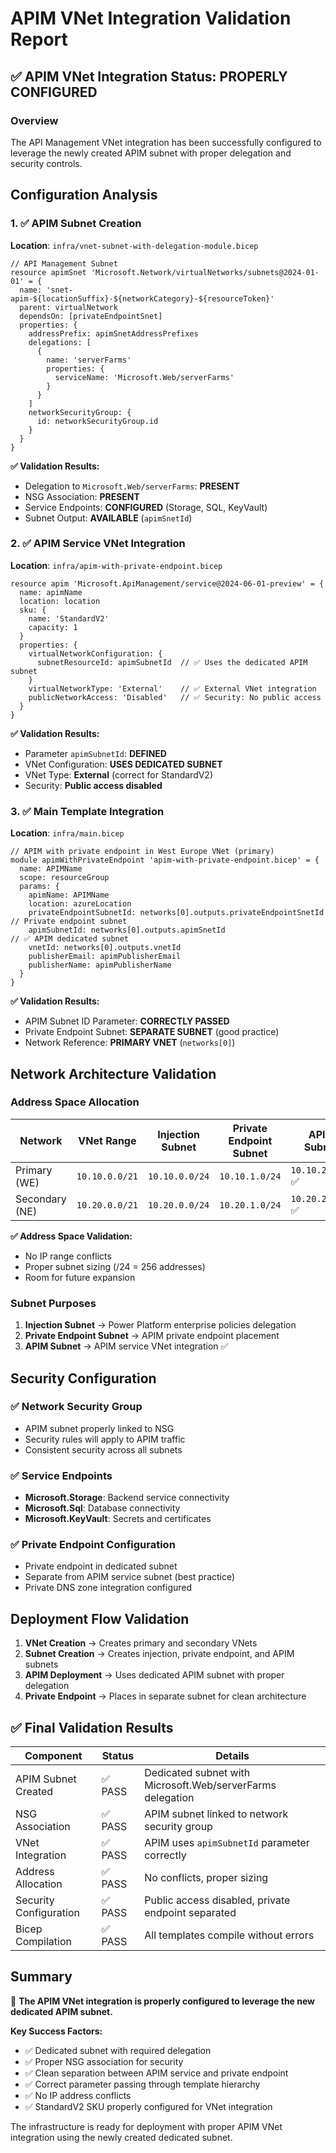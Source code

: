 # APIM VNet Integration Validation Report

## ✅ APIM VNet Integration Status: PROPERLY CONFIGURED

### Overview
The API Management VNet integration has been successfully configured to leverage the newly created APIM subnet with proper delegation and security controls.

## Configuration Analysis

### 1. ✅ APIM Subnet Creation
**Location**: `infra/vnet-subnet-with-delegation-module.bicep`

```bicep
// API Management Subnet
resource apimSnet 'Microsoft.Network/virtualNetworks/subnets@2024-01-01' = {
  name: 'snet-apim-${locationSuffix}-${networkCategory}-${resourceToken}'
  parent: virtualNetwork
  dependsOn: [privateEndpointSnet]
  properties: {
    addressPrefix: apimSnetAddressPrefixes
    delegations: [
      {
        name: 'serverFarms'
        properties: {
          serviceName: 'Microsoft.Web/serverFarms'
        }
      }
    ]
    networkSecurityGroup: {
      id: networkSecurityGroup.id
    }
  }
}
```

**✅ Validation Results:**
- Delegation to `Microsoft.Web/serverFarms`: **PRESENT**
- NSG Association: **PRESENT**
- Service Endpoints: **CONFIGURED** (Storage, SQL, KeyVault)
- Subnet Output: **AVAILABLE** (`apimSnetId`)

### 2. ✅ APIM Service VNet Integration
**Location**: `infra/apim-with-private-endpoint.bicep`

```bicep
resource apim 'Microsoft.ApiManagement/service@2024-06-01-preview' = {
  name: apimName
  location: location
  sku: {
    name: 'StandardV2'
    capacity: 1
  }
  properties: {
    virtualNetworkConfiguration: {
      subnetResourceId: apimSubnetId  // ✅ Uses the dedicated APIM subnet
    }
    virtualNetworkType: 'External'    // ✅ External VNet integration
    publicNetworkAccess: 'Disabled'   // ✅ Security: No public access
  }
}
```

**✅ Validation Results:**
- Parameter `apimSubnetId`: **DEFINED**
- VNet Configuration: **USES DEDICATED SUBNET**
- VNet Type: **External** (correct for StandardV2)
- Security: **Public access disabled**

### 3. ✅ Main Template Integration
**Location**: `infra/main.bicep`

```bicep
// APIM with private endpoint in West Europe VNet (primary)
module apimWithPrivateEndpoint 'apim-with-private-endpoint.bicep' = {
  name: APIMName
  scope: resourceGroup
  params: {
    apimName: APIMName
    location: azureLocation
    privateEndpointSubnetId: networks[0].outputs.privateEndpointSnetId  // Private endpoint subnet
    apimSubnetId: networks[0].outputs.apimSnetId                        // ✅ APIM dedicated subnet
    vnetId: networks[0].outputs.vnetId
    publisherEmail: apimPublisherEmail
    publisherName: apimPublisherName
  }
}
```

**✅ Validation Results:**
- APIM Subnet ID Parameter: **CORRECTLY PASSED**
- Private Endpoint Subnet: **SEPARATE SUBNET** (good practice)
- Network Reference: **PRIMARY VNET** (`networks[0]`)

## Network Architecture Validation

### Address Space Allocation
| Network | VNet Range | Injection Subnet | Private Endpoint Subnet | APIM Subnet |
|---------|------------|------------------|-------------------------|-------------|
| Primary (WE) | `10.10.0.0/21` | `10.10.0.0/24` | `10.10.1.0/24` | `10.10.2.0/24` ✅ |
| Secondary (NE) | `10.20.0.0/21` | `10.20.0.0/24` | `10.20.1.0/24` | `10.20.2.0/24` ✅ |

**✅ Address Space Validation:**
- No IP range conflicts
- Proper subnet sizing (/24 = 256 addresses)
- Room for future expansion

### Subnet Purposes
1. **Injection Subnet** → Power Platform enterprise policies delegation
2. **Private Endpoint Subnet** → APIM private endpoint placement
3. **APIM Subnet** → APIM service VNet integration ✅

## Security Configuration

### ✅ Network Security Group
- APIM subnet properly linked to NSG
- Security rules will apply to APIM traffic
- Consistent security across all subnets

### ✅ Service Endpoints
- **Microsoft.Storage**: Backend service connectivity
- **Microsoft.Sql**: Database connectivity  
- **Microsoft.KeyVault**: Secrets and certificates

### ✅ Private Endpoint Configuration
- Private endpoint in dedicated subnet
- Separate from APIM service subnet (best practice)
- Private DNS zone integration configured

## Deployment Flow Validation

1. **VNet Creation** → Creates primary and secondary VNets
2. **Subnet Creation** → Creates injection, private endpoint, and APIM subnets
3. **APIM Deployment** → Uses dedicated APIM subnet with proper delegation
4. **Private Endpoint** → Places in separate subnet for clean architecture

## ✅ Final Validation Results

| Component | Status | Details |
|-----------|--------|---------|
| APIM Subnet Created | ✅ PASS | Dedicated subnet with Microsoft.Web/serverFarms delegation |
| NSG Association | ✅ PASS | APIM subnet linked to network security group |
| VNet Integration | ✅ PASS | APIM uses `apimSubnetId` parameter correctly |
| Address Allocation | ✅ PASS | No conflicts, proper sizing |
| Security Configuration | ✅ PASS | Public access disabled, private endpoint separated |
| Bicep Compilation | ✅ PASS | All templates compile without errors |

## Summary

🎯 **The APIM VNet integration is properly configured to leverage the new dedicated APIM subnet.**

**Key Success Factors:**
- ✅ Dedicated subnet with required delegation
- ✅ Proper NSG association for security
- ✅ Clean separation between APIM service and private endpoint
- ✅ Correct parameter passing through template hierarchy
- ✅ No IP address conflicts
- ✅ StandardV2 SKU properly configured for VNet integration

The infrastructure is ready for deployment with proper APIM VNet integration using the newly created dedicated subnet.
